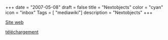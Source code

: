 +++
date = "2007-05-08"
draft = false
title = "Nextobjects"
color = "cyan"
icon = "inbox"
Tags = [ "mediawiki"]
description = "Nextobjects"
+++

[Site web](http://nextobjects.sourceforge.net/index.html)

[téléchargement](http://sourceforge.net/projects/nextobjects)
